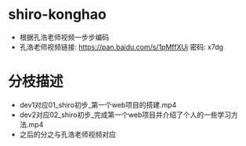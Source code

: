 # shiro-konghao
* 根据孔浩老师视频一步步编码
* 孔浩老师视频链接: https://pan.baidu.com/s/1pMffXUj 密码: x7dg
# 分枝描述
* dev1对应01_shiro初步_第一个web项目的搭建.mp4
* dev2对应02_shiro初步_完成第一个web项目并介绍了个人的一些学习方法.mp4
* 之后的分之与孔浩老师视频对应
